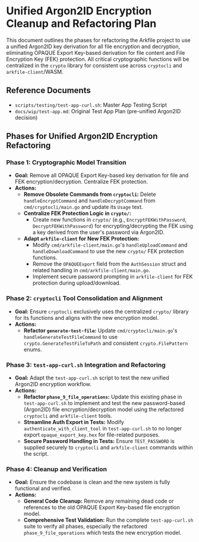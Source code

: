 # Unified Argon2ID Encryption Cleanup and Refactoring Plan

This document outlines the phases for refactoring the Arkfile project to use a unified Argon2ID key derivation for all file encryption and decryption, eliminating OPAQUE Export Key-based derivation for file content and File Encryption Key (FEK) protection. All critical cryptographic functions will be centralized in the `crypto` library for consistent use across `cryptocli` and `arkfile-client`/WASM.

## Reference Documents

*   `scripts/testing/test-app-curl.sh`: Master App Testing Script
*   `docs/wip/test-app.md`: Original Test App Plan (pre-unified Argon2ID decision)

## Phases for Unified Argon2ID Encryption Refactoring

### Phase 1: Cryptographic Model Transition

*   **Goal:** Remove all OPAQUE Export Key-based key derivation for file and FEK encryption/decryption. Centralize FEK protection.
*   **Actions:**
    *   **Remove Obsolete Commands from `cryptocli`:** Delete `handleEncryptCommand` and `handleDecryptCommand` from `cmd/cryptocli/main.go` and update its `Usage` text.
    *   **Centralize FEK Protection Logic in `crypto/`:**
        *   Create new functions in `crypto/` (e.g., `EncryptFEKWithPassword`, `DecryptFEKWithPassword`) for encrypting/decrypting the FEK using a key derived from the user's password via Argon2ID.
    *   **Adapt `arkfile-client` for New FEK Protection:**
        *   Modify `cmd/arkfile-client/main.go`'s `handleUploadCommand` and `handleDownloadCommand` to use the new `crypto/` FEK protection functions.
        *   Remove the `OPAQUEExport` field from the `AuthSession` struct and related handling in `cmd/arkfile-client/main.go`.
        *   Implement secure password prompting in `arkfile-client` for FEK protection during upload/download.

### Phase 2: `cryptocli` Tool Consolidation and Alignment

*   **Goal:** Ensure `cryptocli` exclusively uses the centralized `crypto/` library for its functions and aligns with the new encryption model.
*   **Actions:**
    *   **Refactor `generate-test-file`:** Update `cmd/cryptocli/main.go`'s `handleGenerateTestFileCommand` to use `crypto.GenerateTestFileToPath` and consistent `crypto.FilePattern` enums.

### Phase 3: `test-app-curl.sh` Integration and Refactoring

*   **Goal:** Adapt the `test-app-curl.sh` script to test the new unified Argon2ID encryption workflow.
*   **Actions:**
    *   **Refactor `phase_9_file_operations`:** Update this existing phase in `test-app-curl.sh` to implement and test the new password-based (Argon2ID) file encryption/decryption model using the refactored `cryptocli` and `arkfile-client` tools.
    *   **Streamline Auth Export in Tests:** Modify `authenticate_with_client_tool` in `test-app-curl.sh` to no longer export `opaque_export_key.hex` for file-related purposes.
    *   **Secure Password Handling in Tests:** Ensure `TEST_PASSWORD` is supplied securely to `cryptocli` and `arkfile-client` commands within the script.

### Phase 4: Cleanup and Verification

*   **Goal:** Ensure the codebase is clean and the new system is fully functional and verified.
*   **Actions:**
    *   **General Code Cleanup:** Remove any remaining dead code or references to the old OPAQUE Export Key-based file encryption model.
    *   **Comprehensive Test Validation:** Run the complete `test-app-curl.sh` suite to verify all phases, especially the refactored `phase_9_file_operations` which tests the new encryption model.
